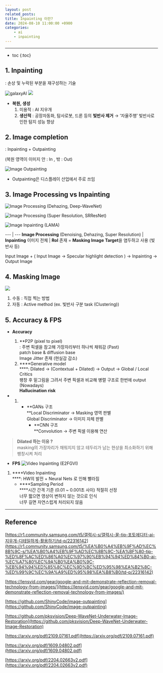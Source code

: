 ```yaml
---
layout: post
related_posts: 
title: Inpainting 이란?
date: 2024-08-10 11:00:00 +0900
categories: 
    - ai
    - inpainting
---
```

* * *
* toc
{:toc}

## 1. Inpainting
: 손상 및 누락된 부분을 재구성하는 기술

 ![galaxyAI](https://blog.kakaocdn.net/dn/dy7nqX/btsGCW3Rkjg/OPBg7IbAGKJZAaSj2l7Q21/img.gif) ![](https://blog.kakaocdn.net/dn/TkI7p/btsGFsHsUr3/rkW2KQkdEeeCxO2x1Oklx1/img.jpg)

- **복원, 생성**
    1. 미용적 : AI 지우개
    2. **생산적** : 공장자동화, 탐사로봇, 드론 등의 **빛반사 제거** → ‘자율주행’ 빛반사로 인한 탐지 성능 향상

## 2. Image completion
: Inpainting + Outpainting

(복원 영역이 이미지 안 : In , 밖 : Out)

![Image Outpainting](https://blog.kakaocdn.net/dn/bEmaZM/btsGEkJZ5N6/rvDFKHgoOPW4rDGdvXtzS1/img.png)

- Outpainting은 디스플레이 산업에서 주로 쓰임

## 3. Image Processing vs Inpainting

![Image Processing (Dehazing, Deep-WaveNet)](https://blog.kakaocdn.net/dn/bQUCfv/btsGCv6zAdL/McqlIrbOC1ddZ8xsv8jINk/img.png)

![Image Processing (Super Resolution, SRResNet)](https://blog.kakaocdn.net/dn/bjatzi/btsGE471DKA/26TOygkCrpUhvIpoKkdvx0/img.png)

![Image Inpainting (LAMA)](https://blog.kakaocdn.net/dn/DVszG/btsGFxu9p4e/6KE7LLCvwvkZ5j1WJ4q5CK/img.png)

--- | ---
**Image Processing** (Denoising, Dehazing, Super Resolution) | **Inpainting**
이미지 전체 | **RoI** 존재 = **Masking Image** **Target**을 염두하고 사용 (빛반사 등)

Input Image + ( Input Image → Specular highlight detection ) → Inpainting → Output Image

## 4. Masking Image
![](https://blog.kakaocdn.net/dn/FcIgV/btsGEWbbMJN/qVgEuL2h84mTDky4z8cnIK/img.png)

1. 수동 : 직접 찍는 방법
2. 자동 : Active method (ex. 빛반사 구분 task (Clustering))

## 5. Accuracy & FPS

- **Accuracy**
    1. **P2P (pixel to pixel)  
        : 주변 픽셀을 참고해 가장자리부터 하나씩 채워감 (Past)  
        patch base & diffusion base  
        Image Jitter 존재 (현실감 감소)
    2. ****Generative model  
        ****: Dilated → (Contextual + Dilated) → Output → Global / Local Critics  
        팽창 후 밑그림을 그려서 주변 픽셀과 비교해 병렬 구조로 한번에 output (Nowadays)  
        **Hallucination risk**  
        

- 1. - **GANs 구조  
            **Local Discriminator → Masking 영역 판별  
            Global Discriminator → 이미지 자체 판별
        - **CNN 구조  
            **Convolution → 주변 픽셀 이용해 연산

> **Dilated 하는 이유 ?**  
> masking의 가장자리가 채워지지 않고 테두리가 남는 현상을 최소화하기 위해 팽창시켜 처리

- **FPS**
![Video Inpainting (E2FGVI)](https://blog.kakaocdn.net/dn/dl3NHx/btsGFE17HrY/m56keJpP0ktW8jjY5KLKR0/img.png)
1. ****Video Inpainting  
    ****: HW의 발전 + Neural Nets 로 인해 빨라짐  
    - ****Sampling Period  
        ****시간 간격 기준 (0.01 ~ 0.001초 사이) 적절히 선정  
        너무 짧으면 영상이 변하지 않는 것으로 인식  
        너무 길면 자연스럽게 처리되지 않음

---
## Reference

[https://r1.community.samsung.com/t5/갤럭시-s/갤럭시-꿀-tip-포토에디터-ai-지우개-디테일하게-활용하기/td-p/22316142](https://r1.community.samsung.com/t5/%EA%B0%A4%EB%9F%AD%EC%8B%9C-s/%EA%B0%A4%EB%9F%AD%EC%8B%9C-%EA%BF%80-tip-%ED%8F%AC%ED%86%A0%EC%97%90%EB%94%94%ED%84%B0-ai-%EC%A7%80%EC%9A%B0%EA%B0%9C-%EB%94%94%ED%85%8C%EC%9D%BC%ED%95%98%EA%B2%8C-%ED%99%9C%EC%9A%A9%ED%95%98%EA%B8%B0/td-p/22316142)

[https://lensvid.com/gear/google-and-mit-demonstrate-reflection-removal-technology-from-images/](https://lensvid.com/gear/google-and-mit-demonstrate-reflection-removal-technology-from-images/)

[https://github.com/ShinyCode/image-outpainting](https://github.com/ShinyCode/image-outpainting)

[https://github.com/pksvision/Deep-WaveNet-Underwater-Image-Restoration](https://github.com/pksvision/Deep-WaveNet-Underwater-Image-Restoration)

[https://arxiv.org/pdf/2109.07161.pdf](https://arxiv.org/pdf/2109.07161.pdf)

[https://arxiv.org/pdf/1609.04802.pdf](https://arxiv.org/pdf/1609.04802.pdf)

[https://arxiv.org/pdf/2204.02663v2.pdf](https://arxiv.org/pdf/2204.02663v2.pdf)
